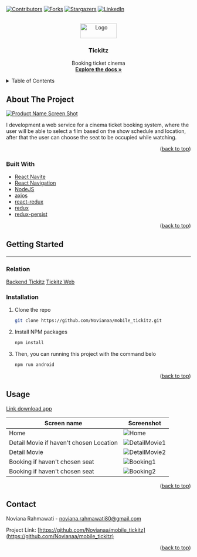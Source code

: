 <!-- Improved compatibility of back to top link: See: https://github.com/othneildrew/Best-README-Template/pull/73 -->
<a name="readme-top"></a>
<!--
*** Thanks for checking out the Best-README-Template. If you have a suggestion
*** that would make this better, please fork the repo and create a pull request
*** or simply open an issue with the tag "enhancement".
*** Don't forget to give the project a star!
*** Thanks again! Now go create something AMAZING! :D
-->



<!-- PROJECT SHIELDS -->
<!--
*** I'm using markdown "reference style" links for readability.
*** Reference links are enclosed in brackets [ ] instead of parentheses ( ).
*** See the bottom of this document for the declaration of the reference variables
*** for contributors-url, forks-url, etc. This is an optional, concise syntax you may use.
*** https://www.markdownguide.org/basic-syntax/#reference-style-links
-->
[![Contributors][contributors-shield]][contributors-url]
[![Forks][forks-shield]][forks-url]
[![Stargazers][stars-shield]][stars-url]
[![LinkedIn][linkedin-shield]][linkedin-url]



<!-- PROJECT LOGO -->
<br />
<div align="center">
  <a href="https://github.com/Novianaa/mobile_tickitz">
    <img src="src/assets/image/logo.png" alt="Logo" width="100" height="40">
  </a>

<h3 align="center">Tickitz</h3>

  <p align="center">
    Booking ticket cinema
    <br />
    <a href="https://github.com/Novianaa/mobile_tickitz"><strong>Explore the docs »</strong></a>
    </p>
</div>



<!-- TABLE OF CONTENTS -->
<details>
  <summary>Table of Contents</summary>
  <ol>
    <li>
      <a href="#about-the-project">About The Project</a>
      <ul>
        <li><a href="#built-with">Built With</a></li>
      </ul>
    </li>
    <li>
      <a href="#getting-started">Getting Started</a>
      <ul>
        <li><a href="#relation">Relation</a></li>
        <li><a href="#installation">Installation</a></li>
      </ul>
    </li>
    <li><a href="#usage">Usage</a></li>
    <li><a href="#contact">Contact</a></li>
  </ol>
</details>



<!-- ABOUT THE PROJECT -->
## About The Project

[![Product Name Screen Shot][product-screenshot]](https://example.com)

I development a web service for a cinema ticket booking system, where the user will be able to select a film based on the show schedule and location, after that the user can choose the seat to be occupied while watching.

<p align="right">(<a href="#readme-top">back to top</a>)</p>



### Built With

* [React Navite](https://reactnative.dev/)
* [React Navigation](https://reactnavigation.org/)
* [NodeJS](https://nodejs.org)
* [axios](https://www.npmjs.com/package/axios)
* [react-redux](https://www.npmjs.com/package/react-redux)
* [redux](https://www.npmjs.com/package/redux)
* [redux-persist](https://www.npmjs.com/package/redux-persist)


<p align="right">(<a href="#readme-top">back to top</a>)</p>



<!-- GETTING STARTED -->
## Getting Started<hr />

### Relation
[Backend Tickitz](https://github.com/Novianaa/Backend-Tickitz)
[Tickitz Web](https://github.com/Novianaa/tickitz-fe)

### Installation

1. Clone the repo
   ```sh
   git clone https://github.com/Novianaa/mobile_tickitz.git
   ```
2. Install NPM packages
   ```sh
   npm install
   ```
3. Then, you can running this project with the command belo
   ```js
   npm run android
   ```

<p align="right">(<a href="#readme-top">back to top</a>)</p>



<!-- USAGE EXAMPLES -->
## Usage
[Link download app](https://bit.ly/novia-tickitz)

| Screen name                             | Screenshot                                                  |
| --------------------------------------- | ----------------------------------------------------------- |
| Home                                    | <img src="src/assets/image/home.png" alt="Home">            |
| Detail Movie if haven't chosen Location | <img src="src/assets/image/detail1.png" alt="DetailMovie1"> |
| Detail Movie                            | <img src="src/assets/image/detail2.png" alt="DetailMovie2"> |
| Booking if haven't chosen seat          | <img src="src/assets/image/booking.png" alt="Booking1">     |
| Booking if haven't chosen seat          | <img src="src/assets/image/booking2.png" alt="Booking2">    |


<p align="right">(<a href="#readme-top">back to top</a>)</p>


## Contact

Noviana Rahmawati -  noviana.rahmawati80@gmail.com

Project Link: [https://github.com/Novianaa/mobile_tickitz](https://github.com/Novianaa/mobile_tickitz)

<p align="right">(<a href="#readme-top">back to top</a>)</p>


<!-- MARKDOWN LINKS & IMAGES -->
<!-- https://www.markdownguide.org/basic-syntax/#reference-style-links -->
[contributors-shield]: https://img.shields.io/github/contributors/Novianaa/mobile_tickitz.svg?style=for-the-badge
[contributors-url]: https://github.com/Novianaa/mobile_tickitz/graphs/contributors
[forks-shield]: https://img.shields.io/github/forks/Novianaa/mobile_tickitz.svg?style=for-the-badge
[forks-url]: https://github.com/Novianaa/mobile_tickitz/network/members
[stars-shield]: https://img.shields.io/github/stars/Novianaa/mobile_tickitz.svg?style=for-the-badge
[stars-url]: https://github.com/Novianaa/mobile_tickitz/stargazers
[linkedin-shield]: https://img.shields.io/badge/-LinkedIn-black.svg?style=for-the-badge&logo=linkedin&colorB=555
[linkedin-url]: https://www.linkedin.com/in/noviana-rahmawati08/
[product-screenshot]: images/screenshot.png
